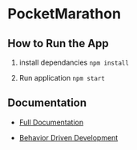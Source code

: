 <h1> PocketMarathon </h1>

<h2>How to Run the App</h2>

1. install dependancies 
```npm install```

2. Run application
```npm start```

<h2>Documentation</h2>

* [Full Documentation](https://www.notion.so/Pocket-Marathon-bd59f5b44b774effa2c08e25b1d07836?pvs=4)

* [Behavior Driven Development](https://www.notion.so/PocketMarathon-36bf8682a673482f8b29e135dfc3fe83?pvs=4)

